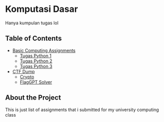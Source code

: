 # Komputasi Dasar

Hanya kumpulan tugas lol

## Table of Contents

- [Basic Computing Assignments](/tugas-komdas)
  - [Tugas Python 1](/tugas-komdas/tugas1.py)
  - [Tugas Python 2](/tugas-komdas/tugas2.py)
  - [Tugas Python 3](/tugas-komdas/tugas3.py)
- [CTF Dump](/CTF)
  - [Crypto](/CTF/Cryptography)
  - [FlagGPT Solver](/CTF/FlagGPT)

## About the Project

This is just list of assignments that i submitted for my university computing class
